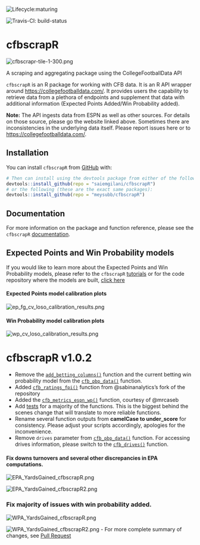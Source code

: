 
<!-- README.md is generated from README.Rmd. Please edit that file -->

<!-- badges: start -->

![Lifecycle:maturing](https://img.shields.io/badge/lifecycle-maturing-blue.svg)

![Travis-CI:
build-status](https://travis-ci.com/saiemgilani/cfbscrapR.svg?token=BxsozfUD3VCvCzzJpdFf&branch=master)
<!-- badges: end -->

# cfbscrapR

![cfbscrapr-tile-1-300.png](https://i.imgur.com/VnHlLhT.png)

A scraping and aggregating package using the CollegeFootballData API

`cfbscrapR` is an R package for working with CFB data. It is an R API
wrapper around <https://collegefootballdata.com/>. It provides users the
capability to retrieve data from a plethora of endpoints and supplement
that data with additional information (Expected Points Added/Win
Probability added).

**Note:** The API ingests data from ESPN as well as other sources. For
details on those source, please go the website linked above. Sometimes
there are inconsistencies in the underlying data itself. Please report
issues here or to <https://collegefootballdata.com/>.

## Installation

You can install `cfbscrapR` from
[GitHub](https://github.com/saiemgilani/cfbscrapR) with:

``` r
# Then can install using the devtools package from either of the following:
devtools::install_github(repo = "saiemgilani/cfbscrapR")
# or the following (these are the exact same packages):
devtools::install_github(repo = "meysubb/cfbscrapR")
```

## Documentation

For more information on the package and function reference, please see
the `cfbscrapR`
[documentation](https://saiemgilani.github.io/cfbscrapR/).

## Expected Points and Win Probability models

If you would like to learn more about the Expected Points and Win
Probability models, please refer to the `cfbscrapR`
[tutorials](https://saiemgilani.github.io/cfbscrapR/articles/index.html)
or for the code repository where the models are built, [click
here](https://github.com/meysubb/cfbscrapR-MISC)

#### Expected Points model calibration plots

![ep\_fg\_cv\_loso\_calibration\_results.png](https://i.imgur.com/bOE4VOU.png)

#### Win Probability model calibration plots

![wp\_cv\_loso\_calibration\_results.png](https://i.imgur.com/4YgfphC.png)

# cfbscrapR v1.0.2

  - Remove the
    [`add_betting_columns()`](https://saiemgilani.github.io/cfbscrapR/reference/add_betting_cols.html)
    function and the current betting win probability model from the
    [`cfb_pbp_data()`](https://saiemgilani.github.io/cfbscrapR/reference/cfb_pbp_data.html)
    function.
  - Added
    [`cfb_ratings_fpi()`](https://saiemgilani.github.io/cfbscrapR/reference/cfb_ratings_fpi.html)
    function from @sabinanalytics’s fork of the repository
  - Added the
    [`cfb_metrics_espn_wp()`](https://saiemgilani.github.io/cfbscrapR/reference/cfb_metrics_espn_wp.html)
    function, courtesy of @mrcaseb
  - Add
    [tests](https://github.com/saiemgilani/cfbscrapR/tree/master/tests/testthat)
    for a majority of the functions. This is the biggest behind the
    scenes change that will translate to more reliable functions.
  - Rename several function outputs from **camelCase to under\_score**
    for consistency. Please adjust your scripts accordingly, apologies
    for the inconvenience.
  - Remove `drives` parameter from
    [`cfb_pbp_data()`](https://saiemgilani.github.io/cfbscrapR/reference/cfb_pbp_data.html)
    function. For accessing drives information, please switch to the
    [`cfb_drives()`](https://saiemgilani.github.io/cfbscrapR/reference/cfb_drives.html)
    function.

#### Fix downs turnovers and several other discrepancies in EPA computations.

![EPA\_YardsGained\_cfbscrapR.png](https://i.imgur.com/Bw6VO90.png)

![EPA\_YardsGained\_cfbscrapR2.png](https://i.imgur.com/VYX12pZ.png)

### Fix majority of issues with win probability added.

![WPA\_YardsGained\_cfbscrapR.png](https://i.imgur.com/OFHTh9Y.jpg)

![WPA\_YardsGained\_cfbscrapR2.png](https://i.imgur.com/84zh9VY.jpg) -
For more complete summary of changes, see [Pull
Request](https://github.com/saiemgilani/cfbscrapR/pull/5#issue-478275691)

